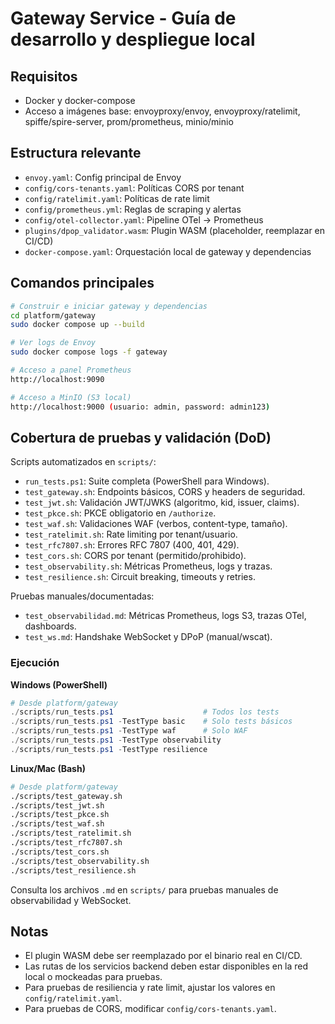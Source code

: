 # Gateway Service - Guía de desarrollo y despliegue local

## Requisitos
- Docker y docker-compose
- Acceso a imágenes base: envoyproxy/envoy, envoyproxy/ratelimit, spiffe/spire-server, prom/prometheus, minio/minio

## Estructura relevante
- `envoy.yaml`: Config principal de Envoy
- `config/cors-tenants.yaml`: Políticas CORS por tenant
- `config/ratelimit.yaml`: Políticas de rate limit
- `config/prometheus.yml`: Reglas de scraping y alertas
- `config/otel-collector.yaml`: Pipeline OTel → Prometheus
- `plugins/dpop_validator.wasm`: Plugin WASM (placeholder, reemplazar en CI/CD)
- `docker-compose.yaml`: Orquestación local de gateway y dependencias

## Comandos principales

```sh
# Construir e iniciar gateway y dependencias
cd platform/gateway
sudo docker compose up --build

# Ver logs de Envoy
sudo docker compose logs -f gateway

# Acceso a panel Prometheus
http://localhost:9090

# Acceso a MinIO (S3 local)
http://localhost:9000 (usuario: admin, password: admin123)
```

## Cobertura de pruebas y validación (DoD)

Scripts automatizados en `scripts/`:

- `run_tests.ps1`: Suite completa (PowerShell para Windows).
- `test_gateway.sh`: Endpoints básicos, CORS y headers de seguridad.
- `test_jwt.sh`: Validación JWT/JWKS (algoritmo, kid, issuer, claims).
- `test_pkce.sh`: PKCE obligatorio en `/authorize`.
- `test_waf.sh`: Validaciones WAF (verbos, content-type, tamaño).
- `test_ratelimit.sh`: Rate limiting por tenant/usuario.
- `test_rfc7807.sh`: Errores RFC 7807 (400, 401, 429).
- `test_cors.sh`: CORS por tenant (permitido/prohibido).
- `test_observability.sh`: Métricas Prometheus, logs y trazas.
- `test_resilience.sh`: Circuit breaking, timeouts y retries.

Pruebas manuales/documentadas:
- `test_observabilidad.md`: Métricas Prometheus, logs S3, trazas OTel, dashboards.
- `test_ws.md`: Handshake WebSocket y DPoP (manual/wscat).

### Ejecución

**Windows (PowerShell)**
```powershell
# Desde platform/gateway
./scripts/run_tests.ps1                    # Todos los tests
./scripts/run_tests.ps1 -TestType basic    # Solo tests básicos
./scripts/run_tests.ps1 -TestType waf      # Solo WAF
./scripts/run_tests.ps1 -TestType observability
./scripts/run_tests.ps1 -TestType resilience
```

**Linux/Mac (Bash)**
```bash
# Desde platform/gateway
./scripts/test_gateway.sh
./scripts/test_jwt.sh
./scripts/test_pkce.sh
./scripts/test_waf.sh
./scripts/test_ratelimit.sh
./scripts/test_rfc7807.sh
./scripts/test_cors.sh
./scripts/test_observability.sh
./scripts/test_resilience.sh
```

Consulta los archivos `.md` en `scripts/` para pruebas manuales de observabilidad y WebSocket.

## Notas
- El plugin WASM debe ser reemplazado por el binario real en CI/CD.
- Las rutas de los servicios backend deben estar disponibles en la red local o mockeadas para pruebas.
- Para pruebas de resiliencia y rate limit, ajustar los valores en `config/ratelimit.yaml`.
- Para pruebas de CORS, modificar `config/cors-tenants.yaml`.
